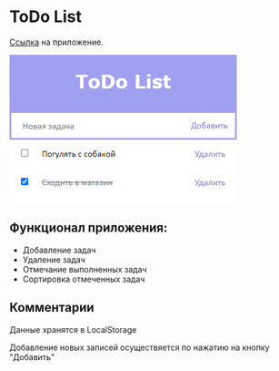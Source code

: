 # ToDo List
[Ссылка](https://anastasia2112.github.io/Practice/) на приложение.

![Превью](img/preview.png)
## Функционал приложения:
* Добавление задач
* Удаление задач
* Отмечание выполненных задач
* Сортировка отмеченных задач

## Комментарии

Данные хранятся в LocalStorage

Добавление новых записей осуществяется по нажатию на кнопку "Добавить"